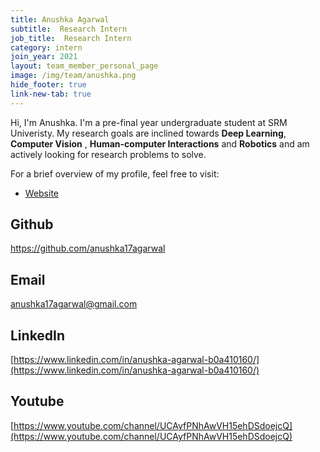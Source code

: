 ```yaml
---
title: Anushka Agarwal
subtitle:  Research Intern
job_title:  Research Intern
category: intern
join_year: 2021
layout: team_member_personal_page
image: /img/team/anushka.png
hide_footer: true
link-new-tab: true
---
```

Hi, I'm Anushka. I'm a pre-final year undergraduate student at SRM Univeristy. My research goals are inclined towards **Deep  Learning**, **Computer Vision** , **Human-computer Interactions** and **Robotics** and am actively looking for research problems to solve.

For a brief overview of my profile, feel free to visit: 

- [Website](https://sites.google.com/view/anushkaagarwalportfolio/home)


## Github ##
<a>https://github.com/anushka17agarwal </a>

## Email ##
<a> anushka17agarwal@gmail.com </a>

## LinkedIn ##
[https://www.linkedin.com/in/anushka-agarwal-b0a410160/](https://www.linkedin.com/in/anushka-agarwal-b0a410160/)

## Youtube ##
[https://www.youtube.com/channel/UCAyfPNhAwVH15ehDSdoejcQ](https://www.youtube.com/channel/UCAyfPNhAwVH15ehDSdoejcQ)


